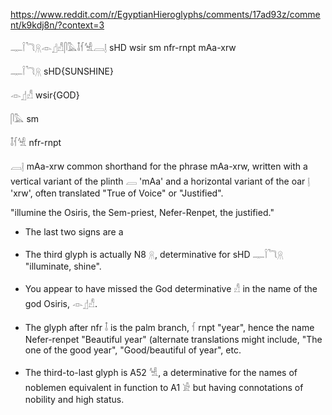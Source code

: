 https://www.reddit.com/r/EgyptianHieroglyphs/comments/17ad93z/comment/k9kdj8n/?context=3



𓊃𓌉𓆓𓇶𓁹𓊨𓀭𓋴𓅓𓄤𓆳𓀽𓐙𓊤
sHD wsir sm nfr-rnpt mAa-xrw


𓊃𓌉𓆓𓇶
sHD{SUNSHINE}

𓁹𓊨𓀭
wsir{GOD}

𓋴𓅓
sm 

𓄤𓆳𓀽
nfr-rnpt

𓐙𓊤
mAa-xrw 
common shorthand for the phrase mAa-xrw, written with a vertical variant of the plinth 𓐙 'mAa' and a horizontal variant of the oar 𓊤 'xrw', often translated "True of Voice" or "Justified".


"illumine the Osiris, the Sem-priest, Nefer-Renpet, the justified."


- The last two signs are a 
- The third glyph is actually N8 𓇶, determinative for sHD 𓊃𓌉𓆓𓇶 "illuminate, shine".

- You appear to have missed the God determinative 𓀭 in the name of the god Osiris, 𓁹𓊨𓀭.

- The glyph after nfr 𓄤 is the palm branch, 𓆳 rnpt "year", hence the name Nefer-renpet "Beautiful year" (alternate translations might include, "The one of the good year", "Good/beautiful of year", etc.

- The third-to-last glyph is A52 𓀽, a determinative for the names of noblemen equivalent in function to A1 𓀀 but having connotations of nobility and high status.